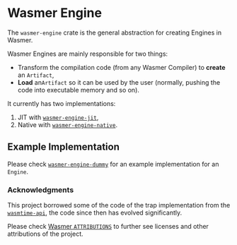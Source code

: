 # Wasmer Engine

The `wasmer-engine` crate is the general abstraction for creating Engines in Wasmer.

Wasmer Engines are mainly responsible for two things:
* Transform the compilation code (from any Wasmer Compiler) to
  **create** an `Artifact`,
* **Load** an`Artifact` so it can be used by the user (normally,
  pushing the code into executable memory and so on).

It currently has two implementations:
1. JIT with [`wasmer-engine-jit`],
2. Native with [`wasmer-engine-native`].

## Example Implementation

Please check [`wasmer-engine-dummy`] for an example implementation for
an `Engine`.

### Acknowledgments

This project borrowed some of the code of the trap implementation from
the [`wasmtime-api`], the code since then has evolved significantly.

Please check [Wasmer `ATTRIBUTIONS`] to further see licenses and other
attributions of the project.


[`wasmer-engine-jit`]: https://github.com/wasmerio/wasmer-reborn/tree/master/lib/engine-jit
[`wasmer-engine-native`]: https://github.com/wasmerio/wasmer-reborn/tree/master/lib/engine-native
[`wasmer-engine-dummy`]: https://github.com/wasmerio/wasmer-reborn/tree/master/tests/lib/engine-dummy
[`wasmtime-api`]: https://crates.io/crates/wasmtime
[Wasmer `ATTRIBUTIONS`]: https://github.com/wasmerio/wasmer/blob/master/ATTRIBUTIONS.md
